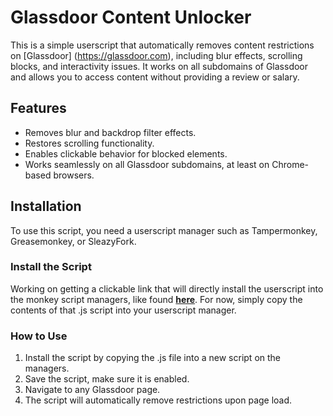 # Glassdoor Content Unlocker

This is a simple userscript that automatically removes content restrictions on [Glassdoor] (https://glassdoor.com), including blur effects, scrolling blocks, and interactivity issues. It works on all subdomains of Glassdoor and allows you to access content without providing a review or salary.

## Features
- Removes blur and backdrop filter effects.
- Restores scrolling functionality.
- Enables clickable behavior for blocked elements.
- Works seamlessly on all Glassdoor subdomains, at least on Chrome-based browsers.

## Installation
To use this script, you need a userscript manager such as Tampermonkey, Greasemonkey, or SleazyFork.

### Install the Script
Working on getting a clickable link that will directly install the userscript into the monkey script managers, like found  [**here**](https://github.com/zerodytrash/Simple-YouTube-Age-Restriction-Bypass). For now, simply copy the contents of that .js script into your userscript manager.

### How to Use
1. Install the script by copying the .js file into a new script on the managers.
2. Save the script, make sure it is enabled.
3. Navigate to any Glassdoor page.
4. The script will automatically remove restrictions upon page load.